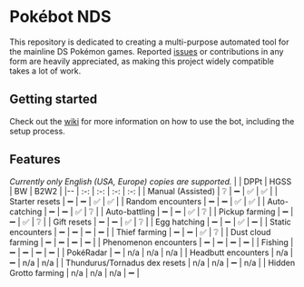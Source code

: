 # Pokébot NDS
This repository is dedicated to creating a multi-purpose automated tool for the mainline DS Pokémon games. Reported [issues](https://github.com/wyanido/pokebot-nds/issues) or contributions in any form are heavily appreciated, as making this project widely compatible takes a lot of work.

## Getting started
Check out the [wiki](https://github.com/wyanido/pokebot-nds/wiki) for more information on how to use the bot, including the setup process.

## Features

_Currently only English (USA, Europe) copies are supported._
|  						| DPPt | HGSS | BW | B2W2 | 
|--						| :-: | :-: | :-: | :-: |
| Manual (Assisted)     | ❔ | ➖ | ✅ | ✅ |
| Starter resets 		| ➖ | ➖ | ✅ | ✅ |
| Random encounters		| ➖ | ➖ | ✅ | ✅ |
| Auto-catching			| ➖ | ➖ | ✅ | ❔ |
| Auto-battling			| ➖ | ➖ | ✅ | ❔ |
| Pickup farming		| ➖ | ➖ | ✅ | ❔ |
| Gift resets 			| ➖ | ➖ | ✅ | ❔ |
| Egg hatching			| ➖ | ➖ | ✅ | ➖ |
| Static encounters 	| ➖ | ➖ | ➖ | ➖ |
| Thief farming			| ➖ | ➖ | ✅ | ❔ |
| Dust cloud farming	| ➖ | ➖ | ➖ | ➖ |
| Phenomenon encounters	| ➖ | ➖ | ➖ | ➖ |
| Fishing			   	| ➖ | ➖ | ➖ | ➖ |
| PokéRadar			   	| ➖ | n/a | n/a | n/a |
| Headbutt encounters			   	| n/a | ➖ | n/a | n/a |
| Thundurus/Tornadus dex resets	| n/a | n/a | ➖ | n/a |
| Hidden Grotto farming	| n/a | n/a | n/a | ➖ |
